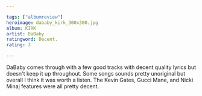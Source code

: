 ```yaml
---

tags: ["albumreview"]
heroimage: dababy_kirk_300x300.jpg
album: KIRK
artist: DaBaby
ratingword: Decent.
rating: 3

---
```


DaBaby comes through with a few good tracks with decent quality lyrics but doesn't keep it up throughout. Some songs sounds pretty unoriginal but overall I think it was worth a listen. The Kevin Gates, Gucci Mane, and Nicki Minaj features were all pretty decent.
